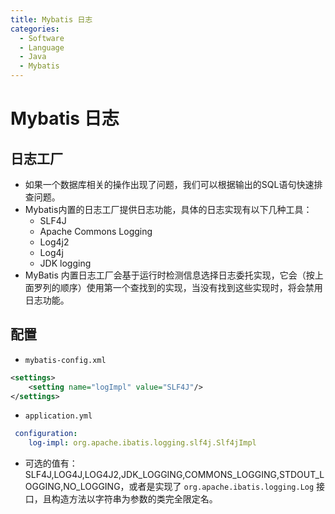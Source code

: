 ```yaml
---
title: Mybatis 日志
categories:
  - Software
  - Language
  - Java
  - Mybatis
---
```

# Mybatis 日志

## 日志工厂

- 如果一个数据库相关的操作出现了问题，我们可以根据输出的SQL语句快速排查问题。
- Mybatis内置的日志工厂提供日志功能，具体的日志实现有以下几种工具：
    - SLF4J
    - Apache Commons Logging
    - Log4j2
    - Log4j
    - JDK logging
- MyBatis 内置日志工厂会基于运行时检测信息选择日志委托实现，它会（按上面罗列的顺序）使用第一个查找到的实现，当没有找到这些实现时，将会禁用日志功能。

## 配置

- `mybatis-config.xml`

```xml
<settings>
    <setting name="logImpl" value="SLF4J"/>
</settings>
```

- `application.yml`

```yaml
 configuration:
 	log-impl: org.apache.ibatis.logging.slf4j.Slf4jImpl
```

- 可选的值有：SLF4J,LOG4J,LOG4J2,JDK_LOGGING,COMMONS_LOGGING,STDOUT_LOGGING,NO_LOGGING，或者是实现了 `org.apache.ibatis.logging.Log` 接口，且构造方法以字符串为参数的类完全限定名。
